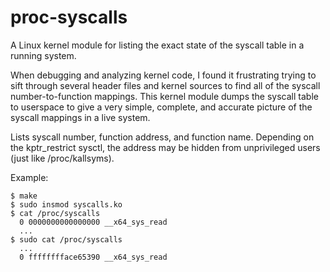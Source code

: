 # proc-syscalls
A Linux kernel module for listing the exact state of the syscall table in a running system.

When debugging and analyzing kernel code, I found it frustrating trying to sift through several header files and kernel sources to find all of the syscall number-to-function mappings. This kernel module dumps the syscall table to userspace to give a very simple, complete, and accurate picture of the syscall mappings in a live system.

Lists syscall number, function address, and function name. Depending on the kptr_restrict sysctl, the address may be hidden from unprivileged users (just like /proc/kallsyms).

Example:

```
$ make
$ sudo insmod syscalls.ko
$ cat /proc/syscalls
  0 0000000000000000 __x64_sys_read
  ...
$ sudo cat /proc/syscalls
  ...
  0 fffffffface65390 __x64_sys_read
```
